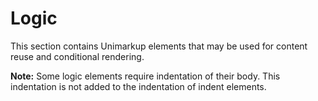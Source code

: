 # Logic

This section contains Unimarkup elements that may be used for content reuse and conditional rendering.

**Note:** Some logic elements require indentation of their body. This indentation is not added to the indentation of indent elements.
